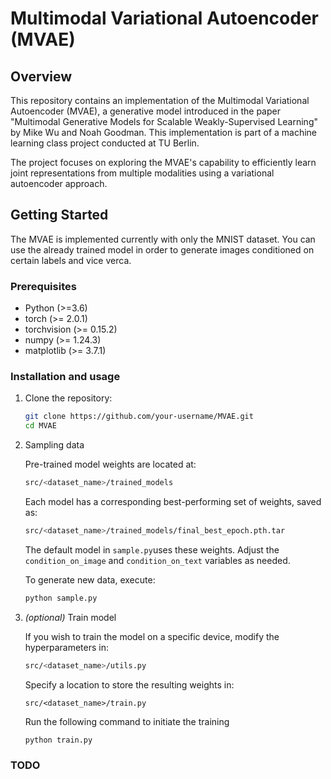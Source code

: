 # Multimodal Variational Autoencoder (MVAE)

## Overview

This repository contains an implementation of the Multimodal Variational Autoencoder (MVAE), a generative model introduced in the paper "Multimodal Generative Models for Scalable Weakly-Supervised Learning" by Mike Wu and Noah Goodman. This implementation is part of a machine learning class project conducted at TU Berlin.

The project focuses on exploring the MVAE's capability to efficiently learn joint representations from multiple modalities using a variational autoencoder approach.

## Getting Started
The MVAE is implemented currently with only the MNIST dataset. You can use the already trained model in order to generate images conditioned on certain labels and vice verca.

### Prerequisites

- Python (>=3.6)
- torch (>= 2.0.1)
- torchvision (>= 0.15.2)
- numpy (>= 1.24.3)
- matplotlib (>= 3.7.1)


### Installation and usage

1. Clone the repository:

   ```bash
   git clone https://github.com/your-username/MVAE.git
   cd MVAE
   ```

2. Sampling data

   Pre-trained model weights are located at:

   ```bash
   src/<dataset_name>/trained_models
   ```

   Each model has a corresponding best-performing set of weights, saved as:

   ```bash
   src/<dataset_name>/trained_models/final_best_epoch.pth.tar
   ```
   
   The default model in `sample.py`uses these weights. Adjust the `condition_on_image` and `condition_on_text` variables as needed. 

   To generate new data, execute:

   ```bash
   python sample.py
   ```

3. <i>(optional)</i> Train model

   If you wish to train the model on a specific device, modify the hyperparameters in:

   ```bash
   src/<dataset_name>/utils.py
   ```

   Specify a location to store the resulting weights in:

   ```
   src/<dataset_name>/train.py
   ```

   Run the following command to initiate the training
   ```
   python train.py
   ```



### TODO